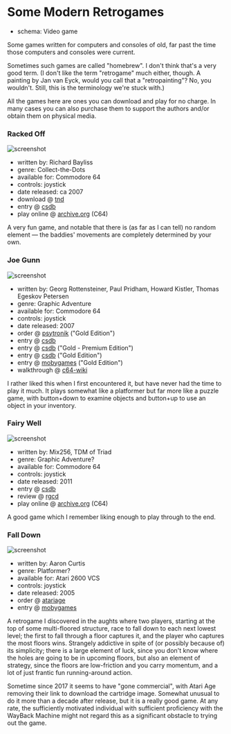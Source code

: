 Some Modern Retrogames
======================

*   schema: Video game

Some games written for computers and consoles of old, far past the time
those computers and consoles were current.

Sometimes such games are called "homebrew".  I don't think that's a
very good term.  (I don't like the term "retrogame" much either, though.
A painting by Jan van Eyck, would you call that a "retropainting"?
No, you wouldn't.  Still, this is the terminology we're stuck with.)

All the games here are ones you can download and play for no charge.
In many cases you can also purchase them to support the authors
and/or obtain them on physical media.

### Racked Off

![screenshot](https://static.catseye.tc/archive/tnd64.unikat.sk/games%252Fracked_off_game.png)

*   written by: Richard Bayliss
*   genre: Collect-the-Dots
*   available for: Commodore 64
*   controls: joystick
*   date released: ca 2007
*   download @ [tnd](http://tnd64.unikat.sk/r.html)
*   entry @ [csdb](https://csdb.dk/release/?id=51616)
*   play online @ [archive.org](https://archive.org/details/racked-off) (C64)

A very fun game, and notable that there is (as far as I can tell) no
random element — the baddies' movements are completely determined by your own.

### Joe Gunn

![screenshot](https://static.catseye.tc/archive/www.mobygames.com/images%252Fshots%252Fl%252F442005-joe-gunn-commodore-64-screenshot-this-is-where-we-start-out.png)

*   written by: Georg Rottensteiner, Paul Pridham, Howard Kistler, Thomas Egeskov Petersen
*   genre: Graphic Adventure
*   available for: Commodore 64
*   controls: joystick
*   date released: 2007
*   order @ [psytronik](http://www.psytronik.net/newsite/index.php/c64/27-joe-gunn) ("Gold Edition")
*   entry @ [csdb](https://csdb.dk/release/?id=51491)
*   entry @ [csdb](https://csdb.dk/release/?id=167360) ("Gold - Premium Edition")
*   entry @ [csdb](http://csdb.dk/release/?id=52121) ("Gold Edition")
*   entry @ [mobygames](http://www.mobygames.com/game/c64/joe-gunn) ("Gold Edition")
*   walkthrough @ [c64-wiki](https://www.c64-wiki.com/wiki/Joe_Gunn_-_Gold_Edition)

I rather liked this when I first encountered it, but have never had
the time to play it much.  It plays somewhat like a platformer but
far more like a puzzle game, with button+down to examine objects
and button+up to use an object in your inventory.

### Fairy Well

![screenshot](https://static.catseye.tc/archive/csdb.dk/gfx%252Freleases%252F103000%252F103151.png)

*   written by: Mix256, TDM of Triad
*   genre: Graphic Adventure?
*   available for: Commodore 64
*   controls: joystick
*   date released: 2011
*   entry @ [csdb](http://csdb.dk/release/?id=103151)
*   review @ [rgcd](http://www.rgcd.co.uk/2012/05/fairy-well-c64.html)
*   play online @ [archive.org](https://archive.org/details/Fairy_Well_2011_Tillander_M._cr_ONS_t_5) (C64)

A good game which I remember liking enough to play through to the end.

### Fall Down

![screenshot](https://static.catseye.tc/archive/atariage.com/2600%252Fscreenshots%252Fs_FallDown_SP_3.png)

*   written by: Aaron Curtis
*   genre: Platformer?
*   available for: Atari 2600 VCS
*   controls: joystick
*   date released: 2005
*   order @ [atariage](https://atariage.com/store/index.php?l=product_detail&p=308)
*   entry @ [mobygames](https://www.mobygames.com/game/atari-2600/fall-down)

A retrogame I discovered in the aughts where two players, starting at the top of
some multi-floored structure, race to fall down to each next lowest level;
the first to fall through a floor captures it, and the player who captures
the most floors wins. Strangely addictive in spite of (or possibly because
of) its simplicity; there is a large element of luck, since you don't know
where the holes are going to be in upcoming floors, but also an element of
strategy, since the floors are low-friction and you carry momentum, and a
lot of just frantic fun running-around action.

Sometime since 2017 it seems to have "gone commercial", with Atari Age removing
their link to download the cartridge image.  Somewhat unusual to do it more
than a decade after release, but it is a really good game.  At any rate, the
sufficiently motivated individual with sufficient proficiency with the
WayBack Machine might not regard this as a significant obstacle to trying
out the game.
